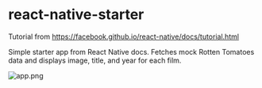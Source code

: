 # react-native-starter
Tutorial from https://facebook.github.io/react-native/docs/tutorial.html

Simple starter app from React Native docs. Fetches mock Rotten Tomatoes data and displays image, title, and year for each film.

![app.png](http://s22.postimg.org/gfbgsdetd/Screen_Shot_2016_03_25_at_9_01_33_AM.png)
